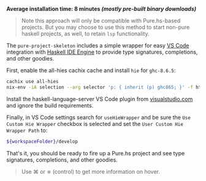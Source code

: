 **Average installation time: 8 minutes _(mostly pre-built binary downloads)_**

> Note this approach will only be compatible with Pure.hs-based projects. But you may choose to use this method to start non-pure haskell projects, as well, to retain `lsp` functionality.

The `pure-project-skeleton` includes a simple wrapper for easy [VS Code](https://code.visualstudio.com) integration with [Haskell IDE Engine](https://github.com/haskell/haskell-ide-engine) to provide type signatures, completions, and other goodies.

First, enable the all-hies cachix cache and install `hie` for `ghc-8.6.5`:

```bash
cachix use all-hies
nix-env -iA selection --arg selector 'p: { inherit (p) ghc865; }' -f https://github.com/infinisil/all-hies/tarball/master
```

Install the haskell-language-server VS Code plugin from [visualstudio.com](https://marketplace.visualstudio.com/items?itemName=alanz.vscode-hie-server) and ignore the build requirements.

Finally, in VS Code settings search for `useHieWrapper` and be sure the `Use Custom Hie Wrapper` checkbox is selected and set the `User Custom Hie Wrapper Path` to:

```bash
${workspaceFolder}/develop
```

That's it, you should be ready to fire up a Pure.hs project and see type signatures, completions, and other goodies. 

> Use ⌘ or ⎈ (control) to get more information on hover.